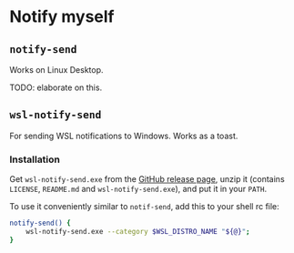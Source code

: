 # Notify myself

## `notify-send`

Works on Linux Desktop.

TODO: elaborate on this.

## `wsl-notify-send`

For sending WSL notifications to Windows. Works as a toast.

### Installation

Get `wsl-notify-send.exe` from the [GitHub release page](https://github.com/stuartleeks/wsl-notify-send/releases), unzip it (contains `LICENSE`, `README.md` and `wsl-notify-send.exe`), and put it in your `PATH`.

To use it conveniently similar to `notif-send`, add this to your shell rc file:

```bash
notify-send() {
    wsl-notify-send.exe --category $WSL_DISTRO_NAME "${@}";
}
```
